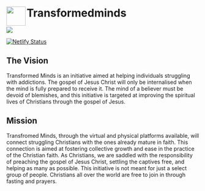 # Transformedminds <img align="left" src="https://user-images.githubusercontent.com/62628408/129467455-98e75044-31bc-41be-873a-f98e88d3d1d7.png" width="50px">

<img align="center" src="https://user-images.githubusercontent.com/62628408/130241960-0905f263-8c6c-445c-b5a5-f3b0d98c25d7.png">

[![Netlify Status](https://api.netlify.com/api/v1/badges/ac08b08f-d878-4c3f-873e-7d9775305efc/deploy-status)](https://app.netlify.com/sites/transformedminds/deploys)

<h2>The Vision</h2>
<p>Transformed Minds is an initiative aimed at helping individuals struggling with addictions. The gospel of Jesus Christ will only be internalised when the mind is fully prepared to receive it.
The mind of a believer must be devoid of blemishes, and this initiative is targeted at improving the spiritual lives of Christians through the gospel of Jesus.</p>

<h2>Mission</h2>
<p>Transfromed Minds, through the virtual and physical platforms available, 
will connect struggling Christians with the ones already mature in faith. 
This connection is aimed at fostering collective growth and ease in the 
practice of the Christian faith. As Christians, we are saddled with the 
responsibility of preaching the gospel of Jesus Christ, settling the captives 
free, and helping as many as possible. This initiative is not meant for just a select group of people. 
Christians all over the world are free to join in through fasting and prayers.</p>
